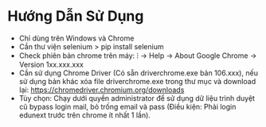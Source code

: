 # Hướng Dẫn Sử Dụng
- Chỉ dùng trên Windows và Chrome
- Cần thư viện selenium > pip install selenium
- Check phiên bản chrome trên máy: ⁝ -> Help -> About Google Chrome -> Version 1xx.xxx.xxx
- Cần sử dụng Chrome Driver (Có sẵn driverchrome.exe bản 106.xxx), nếu sử dụng bản khác xóa file driverchrome.exe trong thư mục và download lại: https://chromedriver.chromium.org/downloads
- Tùy chọn: Chạy dưới quyền administrator để sử dụng dữ liệu trình duyệt cũ bypass login mail, bỏ trống email và pass (Điều kiện: Phải login edunext trước trên chrome ít nhất 1 lần).
